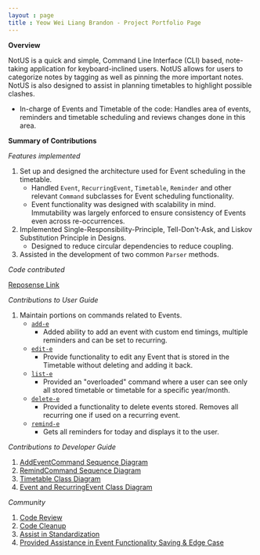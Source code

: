 ```yaml
---
layout : page
title : Yeow Wei Liang Brandon - Project Portfolio Page
---
```


<!-- @@author brandonywl -->
**Overview**

NotUS is a quick and simple, Command Line Interface (CLI) based, note-taking application for keyboard-inclined users. NotUS allows for users to categorize notes by tagging as well as pinning the more important notes. NotUS is also designed to assist in planning timetables to highlight possible clashes.

- In-charge of Events and Timetable of the code: Handles area of events, reminders and timetable scheduling and reviews changes done in this area.

**Summary of Contributions**

*Features implemented*

1. Set up and designed the architecture used for Event scheduling in the timetable.
    - Handled `Event`, `RecurringEvent`, `Timetable`, `Reminder` and other relevant `Command` subclasses for Event scheduling functionality.
    - Event functionality was designed with scalability in mind. Immutability was largely enforced to ensure consistency of Events even across re-occurrences. 
1. Implemented Single-Responsibility-Principle, Tell-Don't-Ask, and Liskov Substitution Principle in Designs.
    - Designed to reduce circular dependencies to reduce coupling.
1. Assisted in the development of two common `Parser` methods.

*Code contributed*

[Reposense Link](https://nus-cs2113-ay2021s1.github.io/tp-dashboard/#breakdown=true&search=&sort=groupTitle&sortWithin=title&since=2020-09-27&timeframe=commit&mergegroup=&groupSelect=groupByRepos&checkedFileTypes=docs~functional-code~test-code~other&tabOpen=true&tabType=authorship&tabAuthor=brandonywl&tabRepo=AY2021S1-CS2113-T13-1%2Ftp%5Bmaster%5D&authorshipIsMergeGroup=false&authorshipFileTypes=docs~functional-code~test-code~other)

<div style="page-break-after: always;"></div>

*Contributions to User Guide*

1. Maintain portions on commands related to Events.
    - [`add-e`](https://ay2021s1-cs2113-t13-1.github.io/tp/UserGuide.html#add-e)
        - Added ability to add an event with custom end timings, multiple reminders and can be set to recurring.
    - [`edit-e`](https://ay2021s1-cs2113-t13-1.github.io/tp/UserGuide.html#edit-e)
        - Provide functionality to edit any Event that is stored in the Timetable without deleting and adding it back.
    - [`list-e`](https://ay2021s1-cs2113-t13-1.github.io/tp/UserGuide.html#list-e)
        - Provided an "overloaded" command where a user can see only all stored timetable or timetable for a specific year/month.
    - [`delete-e`](https://ay2021s1-cs2113-t13-1.github.io/tp/UserGuide.html#delete-e)
        - Provided a functionality to delete events stored. Removes all recurring one if used on a recurring event.
    - [`remind-e`](https://ay2021s1-cs2113-t13-1.github.io/tp/UserGuide.html#remind-e)
        - Gets all reminders for today and displays it to the user.

*Contributions to Developer Guide*

1. [AddEventCommand Sequence Diagram](https://ay2021s1-cs2113-t13-1.github.io/tp/DeveloperGuide.html#commands)
1. [RemindCommand Sequence Diagram](https://ay2021s1-cs2113-t13-1.github.io/tp/DeveloperGuide.html#event)
1. [Timetable Class Diagram](https://ay2021s1-cs2113-t13-1.github.io/tp/DeveloperGuide.html#event)
1. [Event and RecurringEvent Class Diagram](https://ay2021s1-cs2113-t13-1.github.io/tp/DeveloperGuide.html#event)

*Community*

1. [Code Review](https://github.com/AY2021S1-CS2113-T13-1/tp/pull/47)
1. [Code Cleanup](https://github.com/AY2021S1-CS2113-T13-1/tp/pull/66)
1. [Assist in Standardization](https://github.com/AY2021S1-CS2113-T13-1/tp/pull/71)
1. [Provided Assistance in Event Functionality Saving & Edge Case](https://github.com/AY2021S1-CS2113-T13-1/tp/pull/122)
